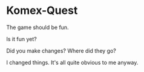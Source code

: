 # Komex-Quest

The game should be fun.

Is it fun yet?

Did you make changes? Where did they go?

I changed things. It's all quite obvious to me anyway.
